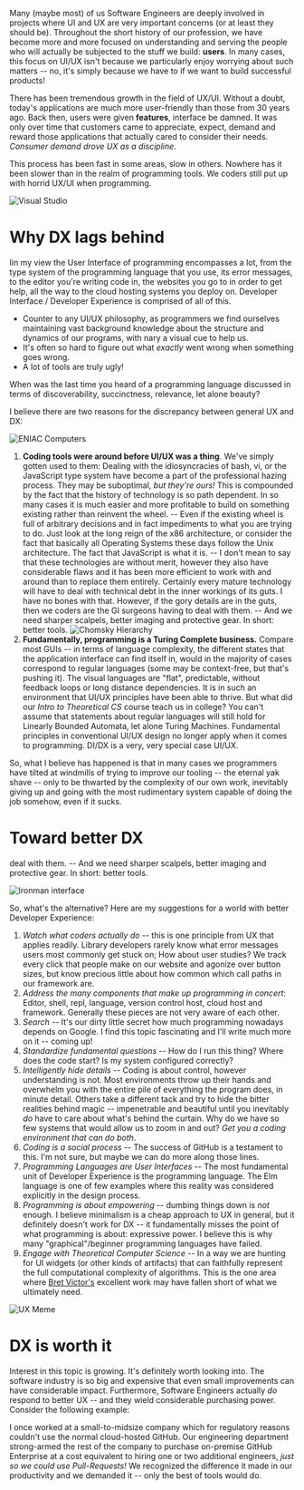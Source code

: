 <!--
.. title: Developer Experience: Fundamentally harder than UX
.. slug: developer-experience-fundamentally-harder-than-ux
.. date: 2020-02-22 23:34:01 UTC-06:00
.. tags: 
.. category: 
.. link: 
.. description: 
.. type: text
-->

Many (maybe most) of us Software Engineers are deeply involved in projects where UI and UX are very important concerns (or at least they should be). Throughout the short history of our profession, we have become more and more focused on understanding and serving the people who will actually be subjected to the stuff we build:  **users**. In many cases, this focus on UI/UX isn&#39;t because we particularly enjoy worrying about such matters -- no, it&#39;s simply because we have to if we want to build successful products!

There has been tremendous growth in the field of UX/UI. Without a doubt, today&#39;s applications are much more user-friendly than those from 30 years ago. Back then, users were given  **features**, interface be damned. It was only over time that customers came to appreciate, expect, demand and reward those applications that actually cared to consider their needs.
_Consumer demand drove UX as a discipline_.

This process has been fast in some areas, slow in others. Nowhere has it been slower than in the realm of programming tools. We coders still put up with horrid UX/UI when programming.

![Visual Studio](/images/visual_studio.png "User Experiance")


# Why DX lags behind

Iin my view the User Interface of programming encompasses a lot, from the type system of the programming language that you use, its error messages, to the editor you&#39;re writing code in, the websites you go to in order to get help, all the way to the cloud hosting systems you deploy on. Developer Interface / Developer Experience is comprised of all of this.

- Counter to any UI/UX philosophy, as programmers we find ourselves maintaining vast background knowledge about the structure and dynamics of our programs, with nary a visual cue to help us.
- It&#39;s often so hard to figure out what _exactly_ went wrong when something goes wrong.
- A lot of tools are truly ugly!

When was the last time you heard of a programming language discussed in terms of discoverability, succinctness, relevance, let alone beauty?

I believe there are two reasons for the discrepancy between general UX and DX:

![ENIAC Computers](/images/eniac1.jpg "The good old days")

1. **Coding tools were around before UI/UX was a thing**.
We&#39;ve simply gotten used to them: Dealing with the idiosyncracies of bash, vi, or the JavaScript type system have become a part of the professional hazing process.
They may be suboptimal, _but they're ours!_
This is compounded by the fact that the history of technology is so path dependent. In so many cases it is much easier and more profitable to build on something existing rather than reinvent the wheel. -- Even if the existing wheel is full of arbitrary decisions and in fact impediments to what you are trying to do. Just look at the long reign of the x86 architecture, or consider the fact that basically all Operating Systems these days follow the Unix architecture. The fact that JavaScript is what it is. -- I don&#39;t mean to say that these technologies are without merit, however they also have considerable flaws and it has been more efficient to work with and around than to replace them entirely.
Certainly every mature technology will have to deal with technical debt in the inner workings of its guts. I have no bones with that. However, if the gory details are in the guts, then we coders are the GI surgeons having to deal with them. -- And we need sharper scalpels, better imaging and protective gear. In short: better tools.
![Chomsky Hierarchy](/images/chomsky_hierarchy.png "Theoretical CS was fun")
2. **Fundamentally, programming is a Turing Complete business.**
Compare most GUIs -- in terms of language complexity, the different states that the application interface can find itself in, would in the majority of cases correspond to regular languages (some may be context-free, but that&#39;s pushing it). The visual languages are &quot;flat&quot;, predictable, without feedback loops or long distance dependencies. It is in such an environment that UI/UX principles have been able to thrive.
But what did our _Intro to Theoretical CS_ course teach us in college? You can&#39;t assume that statements about regular languages will still hold for Linearly Bounded Automata, let alone Turing Machines.
Fundamental principles in conventional UI/UX design no longer apply when it comes to programming. DI/DX is a very, very special case UI/UX.

So, what I believe has happened is that in many cases we programmers have tilted at windmills of trying to improve our tooling -- the eternal yak shave -- only to be thwarted by the complexity of our own work, inevitably giving up and going with the most rudimentary system capable of doing the job somehow, even if it sucks.

# Toward better DX

deal with them. -- And we need sharper scalpels, better imaging and protective gear. In short: better tools.

![Ironman interface](/images/futuristic_interface.jpeg "This could be us but you coding")


So, what&#39;s the alternative? Here are my suggestions for a world with better Developer Experience:

1. _Watch what coders actually do_ -- this is one principle from UX that applies readily. Library developers rarely know what error messages users most commonly get stuck on; How about user studies? We track every click that people make on our website and agonize over button sizes, but know precious little about how common which call paths in our framework are.
2. _Address the many components that make up programming in concert_: Editor, shell, repl, language, version control host, cloud host and framework. Generally these pieces are not very aware of each other.
3. _Search_ -- It&#39;s our dirty little secret how much programming nowadays depends on Google. I find this topic fascinating and I&#39;ll write much more on it -- coming up!
4. _Standardize fundamental questions_ -- How do I run this thing? Where does the code start? Is my system configured correctly?
5. _Intelligently hide details_ -- Coding is about control, however understanding is not. Most environments throw up their hands and overwhelm you with the entire pile of everything the program does, in minute detail. Others take a different tack and try to hide the bitter realities behind magic -- impenetrable and beautiful until you inevitably _do_ have to care about what's behind the curtain. Why do we have so few systems that would allow us to zoom in and out? _Get you a coding environment that can do both_.
6. _Coding is a social process_ -- The success of GitHub is a testament to this. I'm not sure, but maybe we can do more along those lines.
7. _Programming Languages are User Interfaces_ -- The most fundamental unit of Developer Experience is the programming language. The Elm language is one of few examples where this reality was considered explicitly in the design process.
8. _Programming is about empowering_ -- dumbing things down is _not_ enough. I believe minimalism is a cheap approach to UX in general, but it definitely doesn&#39;t work for DX -- it fundamentally misses the point of what programming is about: expressive power. I believe this is why many &quot;graphical&quot;/beginner programming languages have failed.
9. _Engage with Theoretical Computer Science_ -- In a way we are hunting for UI widgets (or other kinds of artifacts) that can faithfully represent the full computational complexity of algorithms. This is the one area where [Bret Victor&#39;s](http://worrydream.com/) excellent work may have fallen short of what we ultimately need.


![UX Meme](/images/why-ux-research-is-important.png "Just ship it!")

# DX is worth it

Interest in this topic is growing. It&#39;s definitely worth looking into. The software industry is so big and expensive that even small improvements can have considerable impact. Furthermore, Software Engineers actually _do_  respond to better UX -- and they wield considerable purchasing power. Consider the following example:

I once worked at a small-to-midsize company which for regulatory reasons couldn&#39;t use the normal cloud-hosted GitHub. Our engineering department strong-armed the rest of the company to purchase on-premise GitHub Enterprise at a cost equivalent to hiring one or two additional engineers, _just so we could use Pull-Requests!_ We recognized the difference it made in our productivity and we demanded it -- only the best of tools would do.